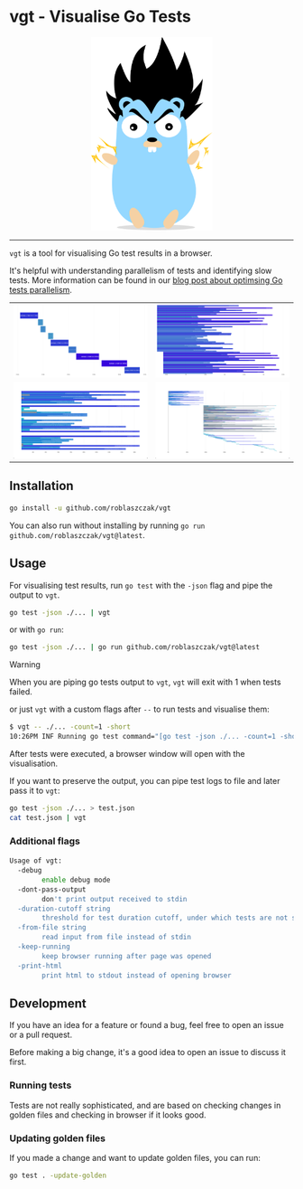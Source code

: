 # vgt - Visualise Go Tests

<div align="center">
<img src="docs/logo.svg" width="215">
</div>

---

`vgt` is a tool for visualising Go test results in a browser.

It's helpful with understanding parallelism of tests and identifying slow tests.
More information can be found in our [blog post about optimsing Go tests parallelism](https://threedots.tech/post/go-test-parallelism/).

<table>
    <tr style="border: none; text-align: center;">
        <td style="border: none"><img src="docs/img3.png" alt="Screenshot 3" width="415"></td>
        <td style="border: none"><img src="docs/img4.png" alt="Screenshot 4" width="415"></td>
    </tr>
    <tr style="border: none; text-align: center;">
        <td style="border: none"><img src="docs/img1.png" alt="Screenshot 1" width="415"></td>
        <td style="border: none"><img src="docs/img2.png" alt="Screenshot 2" width="415"></td>
    </tr>
</table>

## Installation

```bash
go install -u github.com/roblaszczak/vgt
```

You can also run without installing by running `go run github.com/roblaszczak/vgt@latest`.

## Usage

For visualising test results, run `go test` with the `-json` flag and pipe the output to `vgt`.

```bash
go test -json ./... | vgt
```

or with `go run`:

```bash
go test -json ./... | go run github.com/roblaszczak/vgt@latest
```

> [!WARNING]  
> When you are piping go tests output to `vgt`, `vgt` will exit with 1 when tests failed.

or just `vgt` with a custom flags after `--` to run tests and visualise them:

```bash
$ vgt -- ./... -count=1 -short
10:26PM INF Running go test command="[go test -json ./... -count=1 -short]"
```

After tests were executed, a browser window will open with the visualisation.

If you want to preserve the output, you can pipe test logs to file and later pass it to `vgt`:

```bash
go test -json ./... > test.json
cat test.json | vgt
```

### Additional flags

```bash
Usage of vgt:
  -debug
    	enable debug mode
  -dont-pass-output
    	don't print output received to stdin
  -duration-cutoff string
    	threshold for test duration cutoff, under which tests are not shown in the chart (default "100µs")
  -from-file string
    	read input from file instead of stdin
  -keep-running
    	keep browser running after page was opened
  -print-html
    	print html to stdout instead of opening browser
```

## Development

If you have an idea for a feature or found a bug, feel free to open an issue or a pull request.

Before making a big change, it's a good idea to open an issue to discuss it first.

### Running tests

Tests are not really sophisticated, and are based on checking changes in golden files and checking in browser if
it looks good.

### Updating golden files

If you made a change and want to update golden files, you can run:

```bash
go test . -update-golden
```
